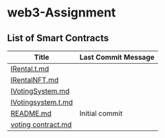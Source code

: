 # web3-Assignment

## List of Smart Contracts

| Title | Last Commit Message |
|---|---|
| [IRental.t.md](https://github.com/danielbelay321/web3-Assignment/blob/main/IRental.t.md) |
| [IRentalNFT.md](https://github.com/danielbelay321/web3-Assignment/blob/main/IRentalNFT.md) |
| [IVotingSystem.md](https://github.com/danielbelay321/web3-Assignment/blob/main/IVotingSystem.md) |
| [IVotingsystem.t.md](https://github.com/danielbelay321/web3-Assignment/blob/main/IVotingsystem.t.md) |
| [README.md](https://github.com/danielbelay321/web3-Assignment/blob/main/README.md) | Initial commit |
| [voting contract.md](https://github.com/danielbelay321/web3-Assignment/blob/main/voting%20contract.md) |

